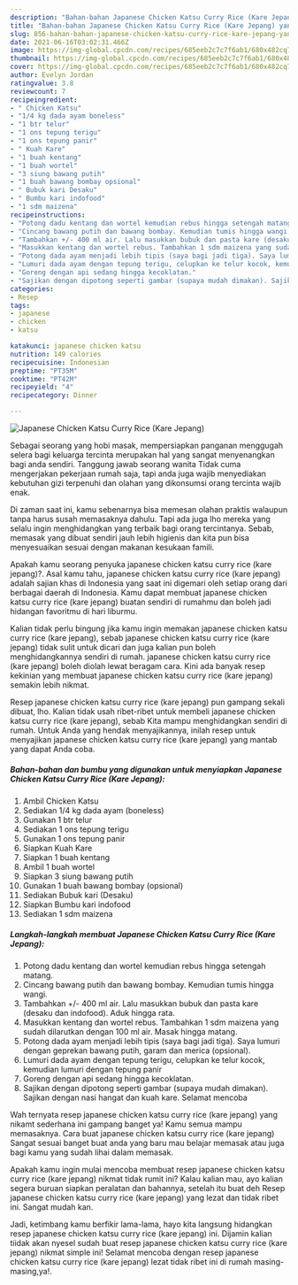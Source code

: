```yaml
---
description: "Bahan-bahan Japanese Chicken Katsu Curry Rice (Kare Jepang) yang nikmat Untuk Jualan"
title: "Bahan-bahan Japanese Chicken Katsu Curry Rice (Kare Jepang) yang nikmat Untuk Jualan"
slug: 856-bahan-bahan-japanese-chicken-katsu-curry-rice-kare-jepang-yang-nikmat-untuk-jualan
date: 2021-06-16T03:02:31.466Z
image: https://img-global.cpcdn.com/recipes/685eeb2c7c7f6ab1/680x482cq70/japanese-chicken-katsu-curry-rice-kare-jepang-foto-resep-utama.jpg
thumbnail: https://img-global.cpcdn.com/recipes/685eeb2c7c7f6ab1/680x482cq70/japanese-chicken-katsu-curry-rice-kare-jepang-foto-resep-utama.jpg
cover: https://img-global.cpcdn.com/recipes/685eeb2c7c7f6ab1/680x482cq70/japanese-chicken-katsu-curry-rice-kare-jepang-foto-resep-utama.jpg
author: Evelyn Jordan
ratingvalue: 3.8
reviewcount: 7
recipeingredient:
- " Chicken Katsu"
- "1/4 kg dada ayam boneless"
- "1 btr telur"
- "1 ons tepung terigu"
- "1 ons tepung panir"
- " Kuah Kare"
- "1 buah kentang"
- "1 buah wortel"
- "3 siung bawang putih"
- "1 buah bawang bombay opsional"
- " Bubuk kari Desaku"
- " Bumbu kari indofood"
- "1 sdm maizena"
recipeinstructions:
- "Potong dadu kentang dan wortel kemudian rebus hingga setengah matang."
- "Cincang bawang putih dan bawang bombay. Kemudian tumis hingga wangi."
- "Tambahkan +/- 400 ml air. Lalu masukkan bubuk dan pasta kare (desaku dan indofood). Aduk hingga rata."
- "Masukkan kentang dan wortel rebus. Tambahkan 1 sdm maizena yang sudah dilarutkan dengan 100 ml air. Masak hingga matang."
- "Potong dada ayam menjadi lebih tipis (saya bagi jadi tiga). Saya lumuri dengan geprekan bawang putih, garam dan merica (opsional)."
- "Lumuri dada ayam dengan tepung terigu, celupkan ke telur kocok, kemudian lumuri dengan tepung panir"
- "Goreng dengan api sedang hingga kecoklatan."
- "Sajikan dengan dipotong seperti gambar (supaya mudah dimakan). Sajikan dengan nasi hangat dan kuah kare. Selamat mencoba"
categories:
- Resep
tags:
- japanese
- chicken
- katsu

katakunci: japanese chicken katsu 
nutrition: 149 calories
recipecuisine: Indonesian
preptime: "PT35M"
cooktime: "PT42M"
recipeyield: "4"
recipecategory: Dinner

---
```



![Japanese Chicken Katsu Curry Rice (Kare Jepang)](https://img-global.cpcdn.com/recipes/685eeb2c7c7f6ab1/680x482cq70/japanese-chicken-katsu-curry-rice-kare-jepang-foto-resep-utama.jpg)

Sebagai seorang yang hobi masak, mempersiapkan panganan menggugah selera bagi keluarga tercinta merupakan hal yang sangat menyenangkan bagi anda sendiri. Tanggung jawab seorang  wanita Tidak cuma mengerjakan pekerjaan rumah saja, tapi anda juga wajib menyediakan kebutuhan gizi terpenuhi dan olahan yang dikonsumsi orang tercinta wajib enak.

Di zaman  saat ini, kamu sebenarnya bisa memesan olahan praktis walaupun tanpa harus susah memasaknya dahulu. Tapi ada juga lho mereka yang selalu ingin menghidangkan yang terbaik bagi orang tercintanya. Sebab, memasak yang dibuat sendiri jauh lebih higienis dan kita pun bisa menyesuaikan sesuai dengan makanan kesukaan famili. 



Apakah kamu seorang penyuka japanese chicken katsu curry rice (kare jepang)?. Asal kamu tahu, japanese chicken katsu curry rice (kare jepang) adalah sajian khas di Indonesia yang saat ini digemari oleh setiap orang dari berbagai daerah di Indonesia. Kamu dapat membuat japanese chicken katsu curry rice (kare jepang) buatan sendiri di rumahmu dan boleh jadi hidangan favoritmu di hari liburmu.

Kalian tidak perlu bingung jika kamu ingin memakan japanese chicken katsu curry rice (kare jepang), sebab japanese chicken katsu curry rice (kare jepang) tidak sulit untuk dicari dan juga kalian pun boleh menghidangkannya sendiri di rumah. japanese chicken katsu curry rice (kare jepang) boleh diolah lewat beragam cara. Kini ada banyak resep kekinian yang membuat japanese chicken katsu curry rice (kare jepang) semakin lebih nikmat.

Resep japanese chicken katsu curry rice (kare jepang) pun gampang sekali dibuat, lho. Kalian tidak usah ribet-ribet untuk membeli japanese chicken katsu curry rice (kare jepang), sebab Kita mampu menghidangkan sendiri di rumah. Untuk Anda yang hendak menyajikannya, inilah resep untuk menyajikan japanese chicken katsu curry rice (kare jepang) yang mantab yang dapat Anda coba.

<!--inarticleads1-->

##### Bahan-bahan dan bumbu yang digunakan untuk menyiapkan Japanese Chicken Katsu Curry Rice (Kare Jepang):

1. Ambil  Chicken Katsu
1. Sediakan 1/4 kg dada ayam (boneless)
1. Gunakan 1 btr telur
1. Sediakan 1 ons tepung terigu
1. Gunakan 1 ons tepung panir
1. Siapkan  Kuah Kare
1. Siapkan 1 buah kentang
1. Ambil 1 buah wortel
1. Siapkan 3 siung bawang putih
1. Gunakan 1 buah bawang bombay (opsional)
1. Sediakan  Bubuk kari (Desaku)
1. Siapkan  Bumbu kari indofood
1. Sediakan 1 sdm maizena




<!--inarticleads2-->

##### Langkah-langkah membuat Japanese Chicken Katsu Curry Rice (Kare Jepang):

1. Potong dadu kentang dan wortel kemudian rebus hingga setengah matang.
1. Cincang bawang putih dan bawang bombay. Kemudian tumis hingga wangi.
1. Tambahkan +/- 400 ml air. Lalu masukkan bubuk dan pasta kare (desaku dan indofood). Aduk hingga rata.
1. Masukkan kentang dan wortel rebus. Tambahkan 1 sdm maizena yang sudah dilarutkan dengan 100 ml air. Masak hingga matang.
1. Potong dada ayam menjadi lebih tipis (saya bagi jadi tiga). Saya lumuri dengan geprekan bawang putih, garam dan merica (opsional).
1. Lumuri dada ayam dengan tepung terigu, celupkan ke telur kocok, kemudian lumuri dengan tepung panir
1. Goreng dengan api sedang hingga kecoklatan.
1. Sajikan dengan dipotong seperti gambar (supaya mudah dimakan). Sajikan dengan nasi hangat dan kuah kare. Selamat mencoba




Wah ternyata resep japanese chicken katsu curry rice (kare jepang) yang nikamt sederhana ini gampang banget ya! Kamu semua mampu memasaknya. Cara buat japanese chicken katsu curry rice (kare jepang) Sangat sesuai banget buat anda yang baru mau belajar memasak atau juga bagi kamu yang sudah lihai dalam memasak.

Apakah kamu ingin mulai mencoba membuat resep japanese chicken katsu curry rice (kare jepang) nikmat tidak rumit ini? Kalau kalian mau, ayo kalian segera buruan siapkan peralatan dan bahannya, setelah itu buat deh Resep japanese chicken katsu curry rice (kare jepang) yang lezat dan tidak ribet ini. Sangat mudah kan. 

Jadi, ketimbang kamu berfikir lama-lama, hayo kita langsung hidangkan resep japanese chicken katsu curry rice (kare jepang) ini. Dijamin kalian tiidak akan nyesel sudah buat resep japanese chicken katsu curry rice (kare jepang) nikmat simple ini! Selamat mencoba dengan resep japanese chicken katsu curry rice (kare jepang) lezat tidak ribet ini di rumah masing-masing,ya!.

